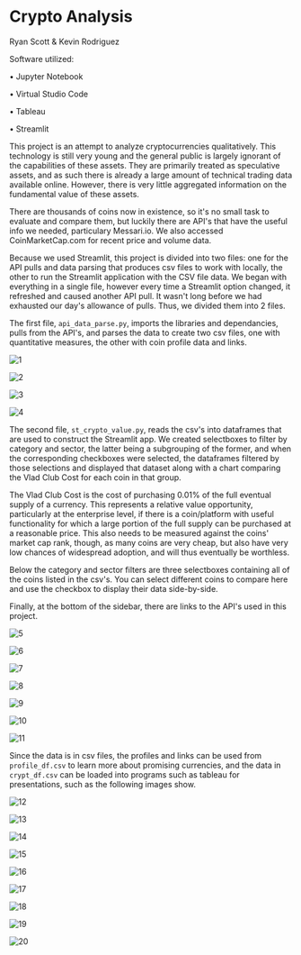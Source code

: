 # Crypto Analysis

Ryan Scott & Kevin Rodriguez

Software utilized:

  •	Jupyter Notebook
  
  •	Virtual Studio Code
  
  •	Tableau
  
  •	Streamlit

This project is an attempt to analyze cryptocurrencies qualitatively. This technology is still very young and the general public is largely ignorant of the capabilities of these assets. They are primarily treated as speculative assets, and as such there is already a large amount of technical trading data available online. However, there is very little aggregated information on the fundamental value of these assets.

There are thousands of coins now in existence, so it's no small task to evaluate and compare them, but luckily there are API's that have the useful info we needed, particulary Messari.io. We also accessed CoinMarketCap.com for recent price and volume data.

Because we used Streamlit, this project is divided into two files: one for the API pulls and data parsing that produces csv files to work with locally, the other to run the Streamlit application with the CSV file data. We began with everything in a single file, however every time a Streamlit option changed, it refreshed and caused another API pull. It wasn't long before we had exhausted our day's allowance of pulls. Thus, we divided them into 2 files.

The first file, `api_data_parse.py`, imports the libraries and dependancies, pulls from the API's, and parses the data to create two csv files, one with quantitative measures, the other with coin profile data and links.

![1](images/01.png)

![2](images/02.png)

![3](images/03.png)

![4](images/04.png)

The second file, `st_crypto_value.py`, reads the csv's into dataframes that are used to construct the Streamlit app. We created selectboxes to filter by category and sector, the latter being a subgrouping of the former, and when the corresponding checkboxes were selected, the dataframes filtered by those selections and displayed that dataset along with a chart comparing the Vlad Club Cost for each coin in that group.

The Vlad Club Cost is the cost of purchasing 0.01% of the full eventual supply of a currency. This represents a relative value opportunity, particularly at the enterprise level, if there is a coin/platform with useful functionality for which a large portion of the full supply can be purchased at a reasonable price. This also needs to be measured against the coins' market cap rank, though, as many coins are very cheap, but also have very low chances of widespread adoption, and will thus eventually be worthless.

Below the category and sector filters are three selectboxes containing all of the coins listed in the csv's. You can select different coins to compare here and use the checkbox to display their data side-by-side.

Finally, at the bottom of the sidebar, there are links to the API's used in this project.

![5](images/05.png)

![6](images/06.png)

![7](images/07.png)

![8](images/08.png)

![9](images/09.png)

![10](images/10.png)

![11](images/11.png)

Since the data is in csv files, the profiles and links can be used from `profile_df.csv` to learn more about promising currencies, and the data in `crypt_df.csv` can be loaded into programs such as tableau for presentations, such as the following images show.

![12](images/tableau/crypto-icons.png)

![13](images/tableau/24H_Volume_Change.png)

![14](images/tableau/24H_Change.png)

![15](images/tableau/7D_Change.png)

![16](images/tableau/30D_Change.png)

![17](images/tableau/60D_Change.png)

![18](images/tableau/AVG_Price_Cats.png)

![19](images/tableau/AVG_Vlad.png)

![20](images/tableau/Marketcap_USD_Category.png)
